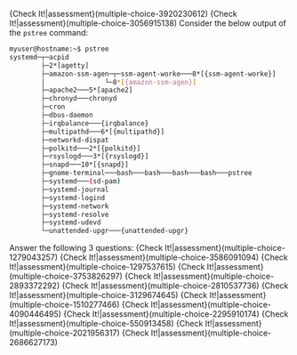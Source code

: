 {Check It!|assessment}(multiple-choice-3920230612)
{Check It!|assessment}(multiple-choice-3056915138)
Consider the below output of the `pstree` command:
```bash
myuser@hostname:~$ pstree
systemd─┬─acpid
    	├─2*[agetty]
    	├─amazon-ssm-agen─┬─ssm-agent-worke───8*[{ssm-agent-worke}]
    	│             	└─8*[{amazon-ssm-agen}]
    	├─apache2───5*[apache2]
    	├─chronyd───chronyd
    	├─cron
    	├─dbus-daemon
    	├─irqbalance───{irqbalance}
    	├─multipathd───6*[{multipathd}]
    	├─networkd-dispat
    	├─polkitd───2*[{polkitd}]
    	├─rsyslogd───3*[{rsyslogd}]
    	├─snapd───10*[{snapd}]
    	├─gnome-terminal───bash───bash───bash───bash───pstree
    	├─systemd───(sd-pam)
    	├─systemd-journal
    	├─systemd-logind
    	├─systemd-network
    	├─systemd-resolve
    	├─systemd-udevd
    	└─unattended-upgr───{unattended-upgr}
```
Answer the following 3 questions:
{Check It!|assessment}(multiple-choice-1279043257)
{Check It!|assessment}(multiple-choice-3586091094)
{Check It!|assessment}(multiple-choice-1297537615)
{Check It!|assessment}(multiple-choice-3753826297)
{Check It!|assessment}(multiple-choice-2893372292)
{Check It!|assessment}(multiple-choice-2810537736)
{Check It!|assessment}(multiple-choice-3129674645)
{Check It!|assessment}(multiple-choice-1510277466)
{Check It!|assessment}(multiple-choice-4090446495)
{Check It!|assessment}(multiple-choice-2295910174)
{Check It!|assessment}(multiple-choice-550913458)
{Check It!|assessment}(multiple-choice-2021956317)
{Check It!|assessment}(multiple-choice-2686627173)